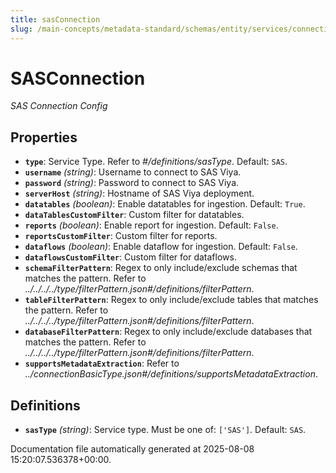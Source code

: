 ```yaml
---
title: sasConnection
slug: /main-concepts/metadata-standard/schemas/entity/services/connections/database/sasconnection
---
```


# SASConnection

*SAS Connection Config*

## Properties

- **`type`**: Service Type. Refer to *#/definitions/sasType*. Default: `SAS`.
- **`username`** *(string)*: Username to connect to SAS Viya.
- **`password`** *(string)*: Password to connect to SAS Viya.
- **`serverHost`** *(string)*: Hostname of SAS Viya deployment.
- **`datatables`** *(boolean)*: Enable datatables for ingestion. Default: `True`.
- **`dataTablesCustomFilter`**: Custom filter for datatables.
- **`reports`** *(boolean)*: Enable report for ingestion. Default: `False`.
- **`reportsCustomFilter`**: Custom filter for reports.
- **`dataflows`** *(boolean)*: Enable dataflow for ingestion. Default: `False`.
- **`dataflowsCustomFilter`**: Custom filter for dataflows.
- **`schemaFilterPattern`**: Regex to only include/exclude schemas that matches the pattern. Refer to *../../../../type/filterPattern.json#/definitions/filterPattern*.
- **`tableFilterPattern`**: Regex to only include/exclude tables that matches the pattern. Refer to *../../../../type/filterPattern.json#/definitions/filterPattern*.
- **`databaseFilterPattern`**: Regex to only include/exclude databases that matches the pattern. Refer to *../../../../type/filterPattern.json#/definitions/filterPattern*.
- **`supportsMetadataExtraction`**: Refer to *../connectionBasicType.json#/definitions/supportsMetadataExtraction*.
## Definitions

- **`sasType`** *(string)*: Service type. Must be one of: `['SAS']`. Default: `SAS`.


Documentation file automatically generated at 2025-08-08 15:20:07.536378+00:00.
